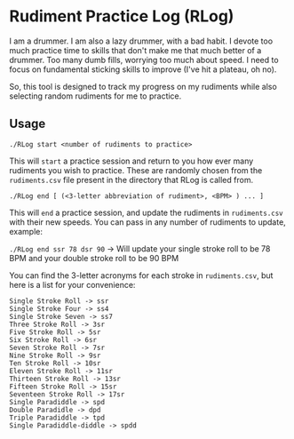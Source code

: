 # Rudiment Practice Log (RLog)
I am a drummer. I am also a lazy drummer, with a bad habit. I devote too much practice time to skills that don't make me 
that much better of a drummer. Too many dumb fills, worrying too much about speed. I need to focus on fundamental sticking 
skills to improve (I've hit a plateau, oh no). 

So, this tool is designed to track my progress on my rudiments while also selecting random rudiments for me to practice.

## Usage

```
./RLog start <number of rudiments to practice>
```
This will `start` a practice session and return to you how ever many rudiments you wish to practice. These are randomly 
chosen from the `rudiments.csv` file present in the directory that RLog is called from.

```
./RLog end [ (<3-letter abbreviation of rudiment>, <BPM> ) ... ]
``` 
This will `end` a practice session, and update the rudiments in `rudiments.csv` with their new speeds. You can pass in 
any number of rudiments to update, example:

`./RLog end ssr 78 dsr 90` -> Will update your single stroke roll to be 78 BPM and your double stroke roll to be 90 BPM

You can find the 3-letter acronyms for each stroke in `rudiments.csv`, but here is a list for your convenience:

```
Single Stroke Roll -> ssr
Single Stroke Four -> ss4
Single Stroke Seven -> ss7
Three Stroke Roll -> 3sr
Five Stroke Roll -> 5sr
Six Stroke Roll -> 6sr
Seven Stroke Roll -> 7sr
Nine Stroke Roll -> 9sr
Ten Stroke Roll -> 10sr
Eleven Stroke Roll -> 11sr
Thirteen Stroke Roll -> 13sr
Fifteen Stroke Roll -> 15sr
Seventeen Stroke Roll -> 17sr
Single Paradiddle -> spd
Double Paradidle -> dpd
Triple Paradiddle -> tpd
Single Paradiddle-diddle -> spdd
```